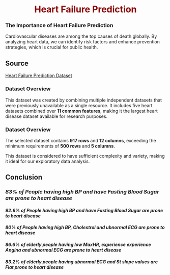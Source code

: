 <div style="text-align: center; ">
<H1 style="color: #8B0000;"> Heart Failure Prediction </H1>
</div>



### The Importance of Heart Failure Prediction

Cardiovascular diseases are among the top causes of death globally. By analyzing heart data, we can identify risk factors and enhance prevention strategies, which is crucial for public health.

## Source

[Heart Failure Prediction Dataset](https://www.kaggle.com/datasets/fedesoriano/heart-failure-prediction)

### Dataset Overview

This dataset was created by combining multiple independent datasets that were previously unavailable as a single resource. It includes five heart datasets combined over **11 common features**, making it the largest heart disease dataset available for research purposes.

### Dataset Overview

The selected dataset contains **917 rows** and **12 columns**, exceeding the minimum requirements of **500 rows** and **5 columns**. 

This dataset is considered to have sufficient complexity and variety, making it ideal for our exploratory data analysis.

## Conclusion

  ### *83% of People having high BP and have Fasting Blood Sugar are prone to heart disease*
  #### *92.9% of People having high BP and have Fasting Blood Sugar are prone to heart disease*
  #### *80% of People having high BP, Cholestrol and ubnormal ECG are prone to heart disease*
  #### *86.6% of elderly people having low MaxHR, experience experience Angina and ubnormal ECG are prone to heart disease*
  #### *83.2% of elderly people having ubnormal ECG  and St slope values are Flat prone to heart disease*

